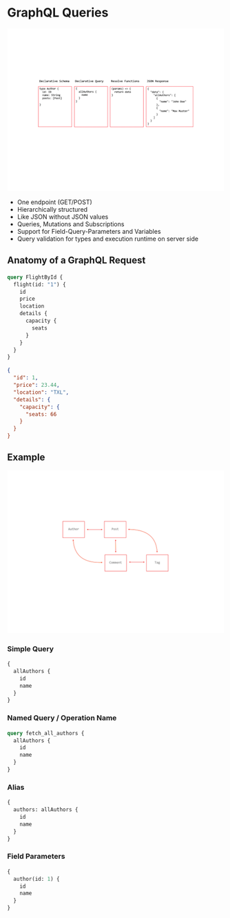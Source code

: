 # GraphQL Queries

![Queries](queries.png)

- One endpoint (GET/POST)
- Hierarchically structured
- Like JSON without JSON values
- Queries, Mutations and Subscriptions
- Support for Field-Query-Parameters and Variables
- Query validation for types and execution runtime on server side

## Anatomy of a GraphQL Request

```graphql
query FlightById {  
  flight(id: "1") {
    id
    price
    location
    details {
      capacity {
        seats
      }
    }
  }
}
```

```json
{
  "id": 1,
  "price": 23.44,
  "location": "TXL",
  "details": {
    "capacity": {
      "seats: 66
    }
  }
}
```

## Example

![Example Relations](example-relations.png)
### Simple Query

```graphql
{
  allAuthors {
    id
    name
  }
}
```

### Named Query / Operation Name

```graphql
query fetch_all_authors {
  allAuthors {
    id
    name
  }
}
```

### Alias

```graphql
{
  authors: allAuthors {
    id
    name
  }
}
```

### Field Parameters

```graphql
{
  author(id: 1) {
    id
    name
  }
}
```